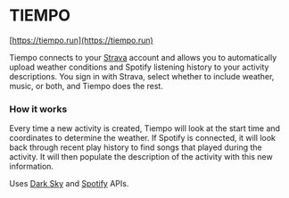 # TIEMPO

[https://tiempo.run](https://tiempo.run)

Tiempo connects to your [Strava](https://www.strava.com) account and allows you to automatically upload weather conditions and Spotify listening history to your activity descriptions. You sign in with Strava, select whether to include weather, music, or both, and Tiempo does the rest.

### How it works
Every time a new activity is created, Tiempo will look at the start time and coordinates to determine the weather. If Spotify is connected, it will look back through recent play history to find songs that played during the activity. It will then populate the description of the activity with this new information.

Uses [Dark Sky](https://darksky.net/dev) and [Spotify](https://developer.spotify.com/documentation/web-api/) APIs.

